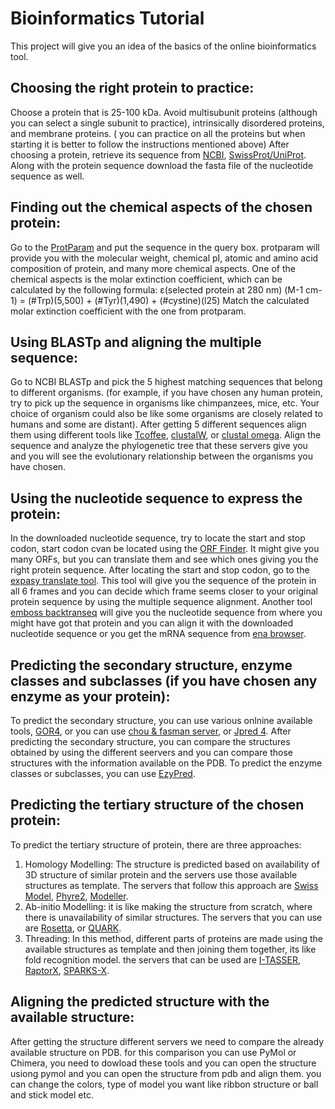 # Bioinformatics Tutorial
This project will give you an idea of the basics of the online bioinformatics tool.
## Choosing the right protein to practice:
Choose a protein that is 25-100 kDa. Avoid multisubunit proteins (although you can select a single subunit to practice), intrinsically disordered proteins, and membrane proteins.
( you can practice on all the proteins but when starting it is better to follow the instructions mentioned above)
After choosing a protein, retrieve its sequence from [NCBI](https://www.ncbi.nlm.nih.gov/protein/), [SwissProt/UniProt](https://www.expasy.org/search/uniprot). Along with the protein sequence download the fasta file of the nucleotide sequence as well.
## Finding out the chemical aspects of the chosen protein:
Go to the  [ProtParam](https://web.expasy.org/protparam/) and put the sequence in the query box. protparam will provide you with the molecular weight, chemical pI, atomic and amino acid composition of protein, and many more chemical aspects.
One of the chemical aspects is the molar extinction coefficient, which can be calculated  by the following formula:
ε(selected protein at 280 nm) (M-1 cm-1) = (#Trp)(5,500) + (#Tyr)(1,490) + (#cystine)(l25)
Match the calculated molar extinction coefficient with the one from protparam.
## Using BLASTp and aligning the multiple sequence:
 Go to NCBI BLASTp and pick the 5 highest matching sequences that belong to different organisms. (for example, if you have chosen any human protein, try to pick up the sequence in organisms like chimpanzees, mice, etc. Your choice of organism could also be like some organisms are closely related to humans and some are distant). After getting 5 different sequences align them using different tools like [Tcoffee](https://tcoffee.crg.eu/apps/tcoffee/do:regular), [clustalW](https://www.genome.jp/tools-bin/clustalw), or [clustal omega](https://www.ebi.ac.uk/jdispatcher/msa/clustalo). Align the sequence and analyze the phylogenetic tree that these servers give you and you will see the evolutionary relationship between the organisms you have chosen. 
## Using the nucleotide sequence to express the protein:
In the downloaded nucleotide sequence, try to locate the start and stop codon, start codon cvan be located using the [ORF Finder](https://www.bioinformatics.org/sms2/orf_find.html). It might give you many ORFs, but you can translate them and see which ones giving you the right protein sequence. After locating the start and stop codon, go to the [expasy translate tool](https://web.expasy.org/translate/). This tool will give you the sequence of the protein in all 6 frames and you can decide which frame seems closer to your original protein sequence by using the multiple sequence alignment. Another tool [emboss backtranseq](https://www.ebi.ac.uk/Tools/st/emboss_backtranseq/) will give you the nucleotide sequence from where you might have got that protein and you can align it with the downloaded nucleotide sequence or you get the mRNA sequence from [ena browser](https://www.ebi.ac.uk/ena/browser/home).
## Predicting the secondary structure, enzyme classes and subclasses (if you have chosen any enzyme as your protein):
To predict the secondary structure, you can use various onlnine available tools, [GOR4](https://npsa-prabi.ibcp.fr/cgi-bin/npsa_automat.pl?page=npsa_gor4.html), or you can use [chou & fasman server](http://www.biogem.org/tool/chou-fasman/index.php), or [Jpred 4](https://www.compbio.dundee.ac.uk/jpred/). After predicting the secondary structure, you can compare the structures obtained by using the different seervers and you can compare those structures with the information available on the PDB.
To predict the enzyme classes or subclasses, you can use [EzyPred](http://www.csbio.sjtu.edu.cn/bioinf/EzyPred/). 
## Predicting the tertiary structure of the chosen protein:
To predict the tertiary structure of protein, there are three approaches:
1. Homology Modelling: The structure is predicted based on availability of 3D structure of similar protein and the servers use those available structures as template. The servers that follow this approach are [Swiss Model](https://swissmodel.expasy.org/), [Phyre2](http://www.sbg.bio.ic.ac.uk/phyre2/), [Modeller](https://salilab.org/modeller/). 
2. Ab-initio Modelling: it is like making the structure from scratch, where there is unavailability of similar structures. The servers that you can use are [Rosetta](https://www.rosettacommons.org/), or [QUARK](https://zhanggroup.org/QUARK/).
3. Threading: In this method, different parts of proteins are made using the available structures as template and then joining them together, its like fold recognition model. the servers that can be used are [I-TASSER](https://zhanggroup.org/I-TASSER/), [RaptorX](http://raptorx.uchicago.edu/), [SPARKS-X](https://sparks-lab.org/server/SPARKS-X/).
## Aligning the predicted structure with the available structure:
After getting the structure different servers we need to compare the already available structure on PDB. for this comparison you can use PyMol or Chimera, you need to dowload these tools and you can open the structure usiong pymol and you can open the structure from pdb and align them. you can change the colors, type of model you want like ribbon structure or ball and stick model etc.
